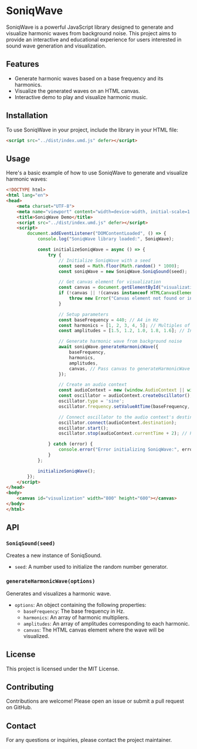 # SoniqWave

SoniqWave is a powerful JavaScript library designed to generate and visualize harmonic waves from background noise. This project aims to provide an interactive and educational experience for users interested in sound wave generation and visualization.

## Features

- Generate harmonic waves based on a base frequency and its harmonics.
- Visualize the generated waves on an HTML canvas.
- Interactive demo to play and visualize harmonic music.

## Installation

To use SoniqWave in your project, include the library in your HTML file:

```html
<script src="../dist/index.umd.js" defer></script>
```

## Usage

Here's a basic example of how to use SoniqWave to generate and visualize harmonic waves:

```html
<!DOCTYPE html>
<html lang="en">
<head>
    <meta charset="UTF-8">
    <meta name="viewport" content="width=device-width, initial-scale=1.0">
    <title>SoniqWave Demo</title>
    <script src="../dist/index.umd.js" defer></script>
    <script>
        document.addEventListener("DOMContentLoaded", () => {
            console.log("SoniqWave library loaded:", SoniqWave);

            const initializeSoniqWave = async () => {
                try {
                    // Initialize SoniqWave with a seed
                    const seed = Math.floor(Math.random() * 1000);
                    const soniqWave = new SoniqWave.SoniqSound(seed);

                    // Get canvas element for visualization
                    const canvas = document.getElementById("visualization");
                    if (!canvas || !(canvas instanceof HTMLCanvasElement)) {
                        throw new Error("Canvas element not found or invalid.");
                    }

                    // Setup parameters
                    const baseFrequency = 440; // A4 in Hz
                    const harmonics = [1, 2, 3, 4, 5]; // Multiples of the base frequency
                    const amplitudes = [1.5, 1.2, 1.0, 1.8, 1.6]; // Increased amplitudes for louder sound

                    // Generate harmonic wave from background noise
                    await soniqWave.generateHarmonicWave({
                        baseFrequency,
                        harmonics,
                        amplitudes,
                        canvas, // Pass canvas to generateHarmonicWave
                    });

                    // Create an audio context
                    const audioContext = new (window.AudioContext || window.webkitAudioContext)();
                    const oscillator = audioContext.createOscillator();
                    oscillator.type = 'sine';
                    oscillator.frequency.setValueAtTime(baseFrequency, audioContext.currentTime); // Set frequency to baseFrequency

                    // Connect oscillator to the audio context's destination (speakers)
                    oscillator.connect(audioContext.destination);
                    oscillator.start();
                    oscillator.stop(audioContext.currentTime + 2); // Play sound for 2 seconds

                } catch (error) {
                    console.error("Error initializing SoniqWave:", error);
                }
            };

            initializeSoniqWave();
        });
    </script>
</head>
<body>
    <canvas id="visualization" width="800" height="600"></canvas>
</body>
</html>
```

## API

### `SoniqSound(seed)`

Creates a new instance of SoniqSound.

- `seed`: A number used to initialize the random number generator.

### `generateHarmonicWave(options)`

Generates and visualizes a harmonic wave.

- `options`: An object containing the following properties:
  - `baseFrequency`: The base frequency in Hz.
  - `harmonics`: An array of harmonic multipliers.
  - `amplitudes`: An array of amplitudes corresponding to each harmonic.
  - `canvas`: The HTML canvas element where the wave will be visualized.

## License

This project is licensed under the MIT License.

## Contributing

Contributions are welcome! Please open an issue or submit a pull request on GitHub.

## Contact

For any questions or inquiries, please contact the project maintainer.
